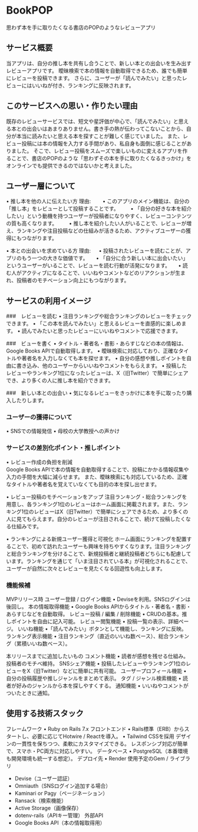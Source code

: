 # BookPOP
思わず本を手に取りたくなる書店のPOPのようなレビューアプリ
## サービス概要
当アプリは、自分の推し本を共有し合うことで、新しい本との出会いを生み出すレビューアプリです。
曖昧検索で本の情報を自動取得できるため、誰でも簡単にレビューを投稿できます。
さらに、ユーザーが「読んでみたい」と思ったレビューにはいいねが付き、ランキングに反映されます。

## このサービスへの思い・作りたい理由
既存のレビューサービスでは、短文や星評価が中心で、「読んでみたい」と思える本との出会いはあまりありません。書き手の熱が伝わってこないことから、自分が本当に読みたいと思える本を探すことが難しく感じていました。
また、レビュー投稿には本の情報を入力する手間があり、私自身も面倒に感じることがありました。
そこで、レビュー投稿をスムーズで楽しいものに変えるアプリを作ることで、書店のPOPのような「思わずその本を手に取りたくなるきっかけ」をオンラインでも提供できるのではないかと考えました。

## ユーザー層について
• 推し本を他の人に伝えたい方
理由:
　　• このアプリのメイン機能は、自分の「推し本」をレビューとして投稿することです。
　　• 「自分の好きな本を紹介したい」という動機を持つユーザーが投稿者になりやすく、レビューコンテンツの質も高くなります。
　　• 推し本を紹介したい人がいることで、レビューが増え、ランキングや注目投稿などの仕組みが活きるため、アクティブユーザーの獲得にもつながります。

• 本との出会いを求めている方
理由:
　 • 投稿されたレビューを読むことが、アプリのもう一つの大きな価値です。
　 • 「自分に合う新しい本に出会いたい」というユーザーがいることで、レビューを読む行動が活発になります。
　 • 読む人がアクティブになることで、いいねやコメントなどのリアクションが生まれ、投稿者のモチベーション向上にもつながります。
	
## サービスの利用イメージ
###　レビューを読む
  • 注目ランキングや総合ランキングのレビューをチェックできます。
  • 「この本を読んでみたい」と思えるレビューを直感的に楽しめます。
  • 読んでみたいと思ったレビューにいいねやコメントで応援できます。
	
###　ビューを書く
  • タイトル・著者名・書影・あらすじなどの本の情報は、Google Books APIで自動取得します。
  • 曖昧検索に対応しており、正確なタイトルや著者名を入力しなくても本を探せます。
  • 自分の感想や推しポイントを自由に書き込み、他のユーザーからいいねやコメントをもらえます。
  • 投稿したレビューやランキング1位になったレビューは、X（旧Twitter）で簡単にシェアでき、より多くの人に推し本を紹介できます。
	
###　新しい本との出会い
  • 気になるレビューをきっかけに本を手に取ったり購入したりします。

### ユーザーの獲得について
  • SNSでの情報発信
  • 母校の大学教授への声かけ

### サービスの差別化ポイント・推しポイント
  • レビュー作成の負担を削減  
Google Books APIで本の情報を自動取得することで、投稿にかかる情報収集や入力の手間を大幅に減らせます。
また、曖昧検索にも対応しているため、正確なタイトルや著者名を覚えていなくても目的の本を探し出せます。  

  • レビュー投稿のモチベーションをアップ
注目ランキング・総合ランキングを用意し、各ランキング1位のレビューはホーム画面に掲載されます。また、ランキング1位のレビューはX（旧Twitter）で簡単にシェアできるため、より多くの人に見てもらえます。自分のレビューが注目されることで、続けて投稿したくなる仕組みです。

  • ランキングによる新規ユーザー獲得と可視化
ホーム画面にランキングを配置することで、初めて訪れたユーザーも興味を持ちやすくなります。注目ランキングと総合ランキングを分けることで、新規投稿者と継続投稿者どちらにも配慮しています。ランキングを通じて「いま注目されている本」が可視化されることで、ユーザーが自然に次々とレビューを見たくなる回遊性も向上します。


### 機能候補
MVPリリース時
ユーザー登録 / ログイン機能
  •	Deviseを利用。SNSログインは後回し。
本の情報取得機能
  •	Google Books APIからタイトル・著者名・書影・あらすじなどを自動取得。
レビュー投稿 / 編集 / 削除機能
  •	CRUDの基本。推しポイントを自由に記入可能。
レビュー閲覧機能
  •	投稿一覧の表示、詳細ページ。
いいね機能
  •「読んでみたい」ボタンとして機能し、ランキングに反映。
ランキング表示機能
  •	注目ランキング（直近のいいね数ベース）、総合ランキング（累積いいね数ベース）。

本リリースまでに追加したいもの
コメント機能
  •	読者が感想を残せる仕組み。投稿者のモチベ維持。
SNSシェア機能
  • 投稿したレビューやランキング1位のレビューをX（旧Twitter）などに簡単に共有可能。
ユーザープロフィール機能
  •	自分の投稿履歴や推しジャンルをまとめて表示。
タグ / ジャンル検索機能
  •	読者が好みのジャンルから本を探しやすくする。
通知機能
  •	いいねやコメントがついたときに通知。
## 使用する技術スタック
フレームワーク
  •	Ruby on Rails 7.x
フロントエンド
  •	Rails標準（ERB）からスタートし、必要に応じてHotwire / Reactを導入。
  •	Tailwind CSSを採用
	  デザインの一貫性を保ちつつ、柔軟にカスタマイズできる。
	  レスポンシブ対応が簡単で、スマホ・PC両方に対応しやすい。
データベース
  • PostgreSQL（本番環境も開発環境も統一する想定）。
デプロイ先
  • Render
使用予定のGem / ライブラリ
   - Devise（ユーザー認証）
   - Omniauth（SNSログイン追加する場合）
   - Kaminari or Pagy（ページネーション）
   - Ransack（検索機能）
   - Active Storage（画像保存）
   - dotenv-rails（APIキー管理）
外部API
   - Google Books API（本の情報取得用）